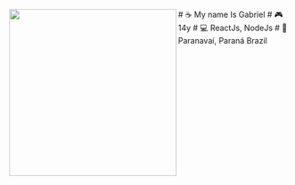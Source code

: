 <img align="left" height="300" src="https://media.discordapp.net/attachments/852941150037213217/870782683473641522/Captivating_Pixel_Art_Scenes_-_Dr_Wong_-_Emporium_of_Tings__Web_Magazine_.gif?width=831&height=467" />
<div fontsize="14">
# ☕ My name Is Gabriel
# 🎮 14y
# 💻 ReactJs, NodeJs
# 🎈 Paranavaí, Paraná Brazil
</div>
